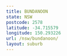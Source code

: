 ```yaml
---
title: BUNDANOON
state: NSW
postcode: 2578
latitude: -34.715579
longitude: 150.293226
url: /nsw/bundanoon/
layout: suburb
---
```

